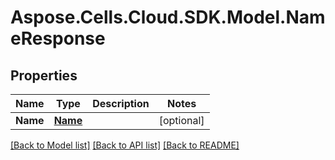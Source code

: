 # Aspose.Cells.Cloud.SDK.Model.NameResponse
## Properties

Name | Type | Description | Notes
------------ | ------------- | ------------- | -------------
**Name** | [**Name**](Name.md) |  | [optional] 

[[Back to Model list]](../README.md#documentation-for-models) [[Back to API list]](../README.md#documentation-for-api-endpoints) [[Back to README]](../README.md)

